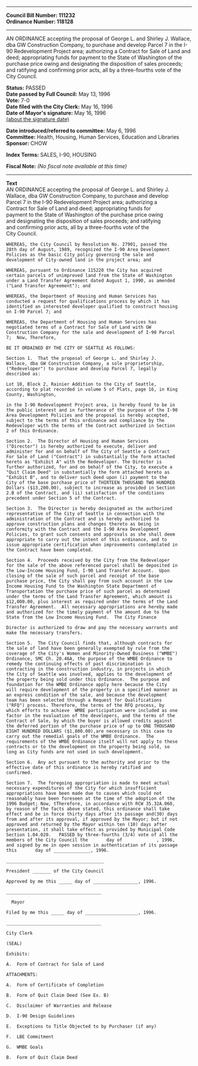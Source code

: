 * * * * *  
  
**Council Bill Number: [](#h0)[](#h2)111232**   
**Ordinance Number: 118128**  
  
* * * * *  
  
AN ORDINANCE accepting the proposal of George L. and Shirley J. Wallace, dba GW Construction Company, to purchase and develop Parcel 7 in the I-90 Redevelopment Project area; authorizing a Contract for Sale of Land and deed; appropriating funds for payment to the State of Washington of the purchase price owing and designating the disposition of sales proceeds; and ratifying and confirming prior acts, all by a three-fourths vote of the City Council.  
  
**Status:** PASSED   
**Date passed by Full Council:** May 13, 1996   
**Vote:** 7-0   
**Date filed with the City Clerk:** May 16, 1996   
**Date of Mayor's signature:** May 16, 1996   
[(about the signature date)](/~public/approvaldate.htm)   
  
  
**Date introduced/referred to committee:** May 6, 1996   
**Committee:** Health, Housing, Human Services, Education and Libraries   
**Sponsor:** CHOW   
  
**Index Terms:** SALES, I-90, HOUSING  
  
**Fiscal Note:** *(No fiscal note available at this time)*  
  
* * * * *  
  
**Text**  
    AN ORDINANCE accepting the proposal of George L. and Shirley J.  
    Wallace, dba GW Construction Company, to purchase and develop  
    Parcel 7 in the I-90 Redevelopment Project area; authorizing a  
    Contract for Sale of Land and deed; appropriating funds for  
    payment to the State of Washington of the purchase price owing  
    and designating the disposition of sales proceeds; and ratifying  
    and confirming prior acts, all by a three-fourths vote of the  
    City Council.  
  
    WHEREAS, the City Council by Resolution No. 27901, passed the  
    28th day of August, 1989, recognized the I-90 Area Development  
    Policies as the basic City policy governing the sale and  
    development of City-owned land in the project area; and  
  
    WHEREAS, pursuant to Ordinance 115220 the City has acquired  
    certain parcels of unimproved land from the State of Washington  
    under a Land Transfer Agreement dated August 1, 1990, as amended  
    ("Land Transfer Agreement"); and  
  
    WHEREAS, the Department of Housing and Human Services has  
    conducted a request for qualifications process by which it has  
    identified an interested developer qualified to construct housing  
    on I-90 Parcel 7; and  
  
    WHEREAS, the Department of Housing and Human Services has  
    negotiated terms of a Contract for Sale of Land with GW  
    Construction Company for the sale and development of I-90 Parcel  
    7;  Now, Therefore,  
  
    BE IT ORDAINED BY THE CITY OF SEATTLE AS FOLLOWS:  
  
    Section 1.  That the proposal of George L. and Shirley J.  
    Wallace, dba GW Construction Company, a sole proprietorship,  
    ("Redeveloper") to purchase and develop Parcel 7, legally  
    described as:  
  
    Lot 10, Block 2, Rainier Addition to the City of Seattle,  
    according to plat recorded in volume 5 of Plats, page 16, in King  
    County, Washington,  
  
    in the I-90 Redevelopment Project area, is hereby found to be in  
    the public interest and in furtherance of the purpose of the I-90  
    Area Development Policies and the proposal is hereby accepted,  
    subject to the terms of this ordinance and compliance by the  
    Redeveloper with the terms of the Contract authorized in Section  
    2 of this Ordinance.  
  
    Section 2.  The Director of Housing and Human Services  
    ("Director") is hereby authorized to execute, deliver and  
    administer for and on behalf of The City of Seattle a Contract  
    For Sale of Land ("Contract") in substantially the form attached  
    hereto as "Exhibit A" with the Redeveloper. The Director is  
    further authorized, for and on behalf of the City, to execute a  
    "Quit Claim Deed" in substantially the form attached hereto as  
    "Exhibit B", and to deliver such deed upon (i) payment to the  
    City of the base purchase price of THIRTEEN THOUSAND TWO HUNDRED  
    Dollars ($13,200.00), subject to increase as provided in Section  
    2.B of the Contract, and (ii) satisfaction of the conditions  
    precedent under Section 5 of the Contract.  
  
    Section 3.  The Director is hereby designated as the authorized  
    representative of The City of Seattle in connection with the  
    administration of the Contract and is hereby authorized to  
    approve construction plans and changes thereto as being in  
    conformity with the Contract and the I-90 Area Development  
    Policies, to grant such consents and approvals as she shall deem  
    appropriate to carry out the intent of this ordinance, and to  
    issue appropriate certification when improvements contemplated in  
    the Contract have been completed.  
  
    Section 4.  Proceeds received by the City from the Redeveloper  
    for the sale of the above referenced parcel shall be deposited in  
    the Low-Income Housing Fund, I-90 Land Transfer Account.  Upon  
    closing of the sale of such parcel and receipt of the base  
    purchase price, the City shall pay from such account in the Low  
    Income Housing Fund to the Washington State Department of  
    Transportation the purchase price of such parcel as determined  
    under the terms of the Land Transfer Agreement, which amount is  
    $12,000.00, plus interest as required under the terms of the Land  
    Transfer Agreement.  All necessary appropriations are hereby made  
    and authorized for the timely payment of the amount due to the  
    State from the Low Income Housing Fund.  The City Finance  
  
    Director is authorized to draw and pay the necessary warrants and  
    make the necessary transfers.  
  
    Section 5.  The City Council finds that, although contracts for  
    the sale of land have been generally exempted by rule from the  
    coverage of the City's Women and Minority-Owned Business ("WMBE")  
    Ordinance, SMC Ch. 20.46A, the purpose of the WMBE Ordinance to  
    remedy the continuing effects of past discrimination in  
    contracting in the construction industry, in projects in which  
    the City of Seattle was involved, applies to the development of  
    the property being sold under this Ordinance.  The purpose and  
    foundation for the WMBE Ordinance apply here because the City  
    will require development of the property in a specified manner as  
    an express condition of the sale, and because the development  
    team has been selected through a Request for Qualifications  
    ("RFQ") process. Therefore, the terms of the RFQ process, by  
    which efforts to achieve  WMBE participation were included as one  
    factor in the evaluation of the developers, and the terms of the  
    Contract of Sale, by which the buyer is allowed credits against  
    the deferred portion of the purchase price of up to ONE THOUSAND  
    EIGHT HUNDRED DOLLARS ($1,800.00),are necessary in this case to  
    carry out the remedial goals of the WMBE Ordinance.  The  
    requirements of the WMBE Ordinance itself will not apply to these  
    contracts or to the development on the property being sold, so  
    long as City funds are not used in such development.  
  
    Section 6.  Any act pursuant to the authority and prior to the  
    effective date of this ordinance is hereby ratified and  
    confirmed.  
  
    Section 7.  The foregoing appropriation is made to meet actual  
    necessary expenditures of the City for which insufficient  
    appropriations have been made due to causes which could not  
    reasonably have been foreseen at the time of the adoption of the  
    1996 Budget; Now, tTherefore, in accordance with RCW 35.32A.060,  
    by reason of the facts above stated, this ordinance shall take  
    effect and be in force thirty days after its passage and(30) days  
    from and after its approval, if approved by the Mayor; but if not  
    approved and returned by the Mayor within ten (10) days after  
    presentation, it shall take effect as provided by Municipal Code  
    Section 1.04.020.   PASSED by three-fourths (3/4) vote of all the  
    members of the City Council the       day of             , 1996,  
    and signed by me in open session in authentication of its passage  
    this       day of ______________, 1996.  
  
    _____________________________________  
  
    President _______ of the City Council  
  
    Approved by me this _____ day of _________________, 1996.  
  
    ____________________________________  
  
      Mayor  
  
    Filed by me this _____ day of ____________________, 1996.  
  
    ____________________________________  
  
    City Clerk  
  
    (SEAL)  
  
    Exhibits:  
  
    A.  Form of Contract for Sale of Land  
  
    ATTACHMENTS:  
  
    A.  Form of Certificate of Completion  
  
    B.  Form of Quit Claim Deed (See Ex. B)  
  
    C.  Disclaimer of Warranties and Release  
  
    D.  I-90 Design Guidelines  
  
    E.  Exceptions to Title Objected to by Purchaser (if any)  
  
    F.  LBE Commitment  
  
    G.  WMBE Goals  
  
    B.  Form of Quit Claim Deed  
